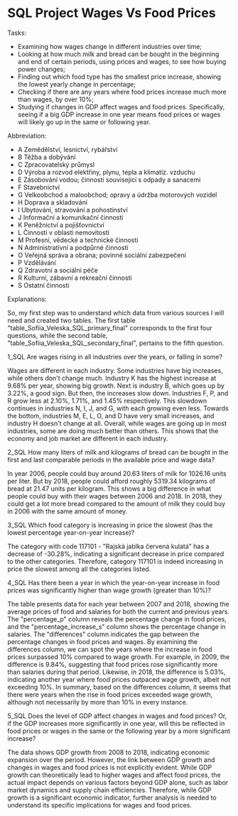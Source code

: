 # SQL Project Wages Vs Food Prices 

Tasks:

- Examining how wages change in different industries over time;
- Looking at how much milk and bread can be bought in the beginning and end of certain periods, using prices and wages, to see how buying power changes;
- Finding out which food type has the smallest price increase, showing the lowest yearly change in percentage;
- Checking if there are any years where food prices increase much more than wages, by over 10%;
- Studying if changes in GDP affect wages and food prices. Specifically, seeing if a big GDP increase in one year means food prices or wages will likely go up in the same or following year.

Abbreviation:

- A	Zemědělství, lesnictví, rybářství
- B	Těžba a dobývání
- C	Zpracovatelský průmysl
- D	Výroba a rozvod elektřiny, plynu, tepla a klimatiz. vzduchu
- E	Zásobování vodou; činnosti související s odpady a sanacemi
- F	Stavebnictví
- G	Velkoobchod a maloobchod; opravy a údržba motorových vozidel
- H	Doprava a skladování
- I	Ubytování, stravování a pohostinství
- J	Informační a komunikační činnosti
- K	Peněžnictví a pojišťovnictví
- L	Činnosti v oblasti nemovitostí
- M	Profesní, vědecké a technické činnosti
- N	Administrativní a podpůrné činnosti
- O	Veřejná správa a obrana; povinné sociální zabezpečení
- P	Vzdělávání
- Q	Zdravotní a sociální péče
- R	Kulturní, zábavní a rekreační činnosti
- S	Ostatní činnosti

Explanations:

So, my first step was to understand which data from various sources I will need and created two tables. The first table "table_Sofiia_Veleska_SQL_primary_final" corresponds to the first four questions, while the second table, "table_Sofiia_Veleska_SQL_secondary_final", pertains to the fifth question.

1_SQL Are wages rising in all industries over the years, or falling in some?

Wages are different in each industry. Some industries have big increases, while others don't change much. Industry K has the highest increase at 9.68% per year, showing big growth. Next is industry B, which goes up by 3.22%, a good sign. But then, the increases slow down. Industries F, P, and R grow less at 2.10%, 1.71%, and 1.45% respectively. This slowdown continues in industries N, I, J, and G, with each growing even less. Towards the bottom, industries M, E, L, O, and D have very small increases, and industry H doesn't change at all. Overall, while wages are going up in most industries, some are doing much better than others. This shows that the economy and job market are different in each industry.

2_SQL How many liters of milk and kilograms of bread can be bought in the first and last comparable periods in the available price and wage data?

In year 2006, people could buy around 20.63 liters of milk for 1026.16 units per liter. But by 2018, people could afford roughly 5319.34 kilograms of bread at 21.47 units per kilogram. This shows a big difference in what people could buy with their wages between 2006 and 2018. In 2018, they could get a lot more bread compared to the amount of milk they could buy in 2006 with the same amount of money.

3_SQL Which food category is increasing in price the slowest (has the lowest percentage year-on-year increase)?

The category with code 117101 - "Rajská jablka červená kulatá" has a decrease of -30.28%, indicating a significant decrease in price compared to the other categories. Therefore, category 117101 is indeed increasing in price the slowest among all the categories listed.

4_SQL Has there been a year in which the year-on-year increase in food prices was significantly higher than wage growth (greater than 10%)?

The table presents data for each year between 2007 and 2018, showing the average prices of food and salaries for both the current and previous years. The "percentage_p" column reveals the percentage change in food prices, and the "percentage_increase_s" column shows the percentage change in salaries. The "differences" column indicates the gap between the percentage changes in food prices and wages.
By examining the differences column, we can spot the years where the increase in food prices surpassed 10% compared to wage growth. For example, in 2009, the difference is 9.84%, suggesting that food prices rose significantly more than salaries during that period. Likewise, in 2018, the difference is 5.03%, indicating another year where food prices outpaced wage growth, albeit not exceeding 10%.
In summary, based on the differences column, it seems that there were years when the rise in food prices exceeded wage growth, although not necessarily by more than 10% in every instance.

5_SQL Does the level of GDP affect changes in wages and food prices? Or, if the GDP increases more significantly in one year, will this be reflected in food prices or wages in the same or the following year by a more significant increase?

The data shows GDP growth from 2008 to 2018, indicating economic expansion over the period. However, the link between GDP growth and changes in wages and food prices is not explicitly evident. While GDP growth can theoretically lead to higher wages and affect food prices, the actual impact depends on various factors beyond GDP alone, such as labor market dynamics and supply chain efficiencies. Therefore, while GDP growth is a significant economic indicator, further analysis is needed to understand its specific implications for wages and food prices.











